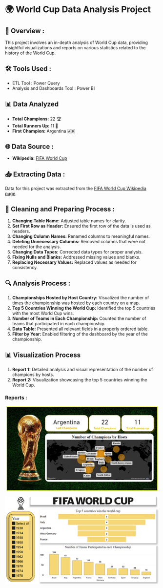 # 🌍 World Cup Data Analysis Project

## 📝 Overview :

This project involves an in-depth analysis of World Cup data, providing insightful visualizations and reports on various statistics related to the history of the World Cup.

## 🛠️ Tools Used :
- ETL Tool : Power Query
- Analysis and Dashboards Tool : Power BI

## 📊 Data Analyzed

- **Total Champions:** 22 🏆
- **Total Runners Up:** 11 🥈
- **First Champion:** Argentina 🇦🇷

## 🌐 Data Source :

- **Wikipedia:** [FIFA World Cup](https://en.wikipedia.org/wiki/FIFA_World_Cup)

## 📥 Extracting Data :

Data for this project was extracted from the [FIFA World Cup Wikipedia page](https://en.wikipedia.org/wiki/FIFA_World_Cup).

## 🧹 Cleaning and Preparing Process :

1. **Changing Table Name:** Adjusted table names for clarity.
2. **Set First Row as Header:** Ensured the first row of the data is used as headers.
3. **Changing Column Names:** Renamed columns to meaningful names.
4. **Deleting Unnecessary Columns:** Removed columns that were not needed for the analysis.
5. **Changing Data Types:** Corrected data types for proper analysis.
6. **Fixing Nulls and Blanks:** Addressed missing values and blanks.
7. **Replacing Necessary Values:** Replaced values as needed for consistency.

## 🔍 Analysis Process :

1. **Championships Hosted by Host Country:** Visualized the number of times the championship was hosted by each country on a map.
2. **Top 5 Countries Winning the World Cup:** Identified the top 5 countries with the most World Cup wins.
3. **Number of Teams in Each Championship:** Counted the number of teams that participated in each championship.
4. **Data Table:** Presented all relevant fields in a properly ordered table.
5. **Filter by Year:** Enabled filtering of the dashboard by the year of the championship.

## 📊 Visualization Process
1. **Report 1:** Detailed analysis and visual representation of the number of champions by hosts.
2. **Report 2:** Visualization showcasing the top 5 countries winning the World Cup.

### Reports :

![Report 1](https://github.com/Raghad-El-Ghobashy/World-Cup-Data-Analysis/blob/main/Report%201.png)

![Report 2](https://github.com/Raghad-El-Ghobashy/World-Cup-Data-Analysis/blob/main/Report%202.png)
